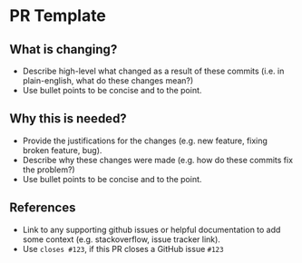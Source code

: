 # PR Template

## What is changing?

* Describe high-level what changed as a result of these commits (i.e. in plain-english, what do these changes mean?)
* Use bullet points to be concise and to the point.

## Why this is needed?

* Provide the justifications for the changes (e.g. new feature, fixing broken feature, bug).
* Describe why these changes were made (e.g. how do these commits fix the problem?)
* Use bullet points to be concise and to the point.

## References

* Link to any supporting github issues or helpful documentation to add some context (e.g. stackoverflow, issue tracker link).
* Use `closes #123`, if this PR closes a GitHub issue `#123`
